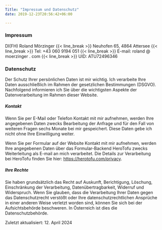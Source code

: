 ```yaml
---
Title: "Impressum und Datenschutz"
date: 2019-12-23T20:56:42+06:00

---
```

### Impressum

DI(FH) Roland Mörzinger
{{< line_break >}}
Neuhofen 65, 4864 Attersee
{{< line_break >}}
Tel: +43 060 9194 051
{{< line_break >}}
E-mail: roland @ moerzinger . com
{{< line_break >}}
UID: ATU72496346


### Datenschutz


​Der Schutz Ihrer persönlichen Daten ist mir wichtig. Ich verarbeite Ihre Daten ausschließlich im Rahmen der gesetzlichen Bestimmungen (DSGVO). Nachfolgend informieren ich Sie über die wichtigsten Aspekte der Datenverarbeitung im Rahmen dieser Website.

##### Kontakt

Wenn Sie per E-Mail oder Telefon Kontakt mit mir aufnehmen, werden Ihre angegebenen Daten zwecks Bearbeitung der Anfrage und für den Fall von weiteren Fragen sechs Monate bei mir gespeichert. Diese Daten gebe ich nicht ohne Ihre Einwilligung weiter.

Wenn Sie per Formular auf der Website Kontakt mit mir aufnehmen, werden Ihre angegebenen Daten über das Formular-Backend HeroTofu zwecks Weiterleitung als E-mail an mich verarbeitet. Die Details zur Verarbeitung bei HeroTofu finden Sie hier: https://herotofu.com/privacy.
​
##### Ihre Rechte

Sie haben grundsätzlich das Recht auf Auskunft, Berichtigung, Löschung, Einschränkung der Verarbeitung, Datenübertragbarkeit, Widerruf und Widerspruch. Wenn Sie glauben, dass die Verarbeitung Ihrer Daten gegen das Datenschutzrecht verstößt oder Ihre datenschutzrechtlichen Ansprüche in einer anderen Weise verletzt worden sind, können Sie sich bei der Aufsichtsbehörde beschweren. In Österreich ist dies die Datenschutzbehörde.


Zuletzt aktualisiert:  12. April 2024

